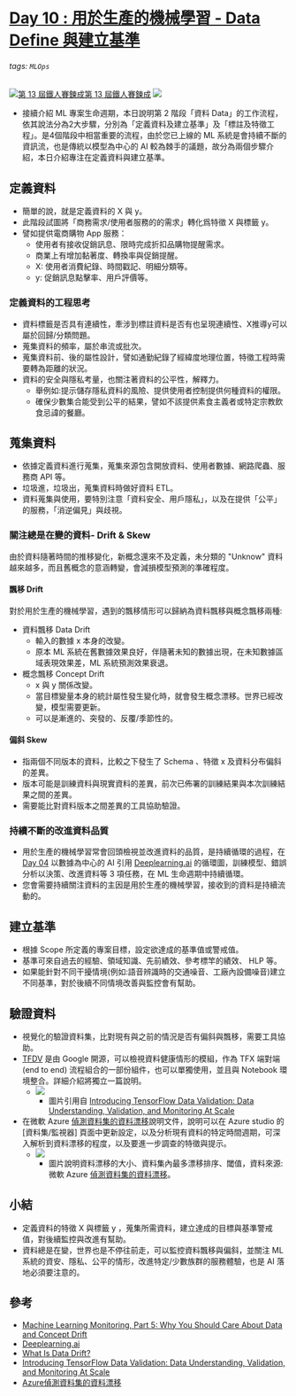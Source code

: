 # [Day 10 : 用於生產的機械學習 - Data Define 與建立基準](https://ithelp.ithome.com.tw/articles/10261664)


###### tags: `MLOps`
[![](https://d1dwq032kyr03c.cloudfront.net/images/ironman_sticker/13/ai-and-data.png?sticker "第 13 屆鐵人賽鍊成")第 13 屆鐵人賽鍊成](https://ithelp.ithome.com.tw/users/20121130/ironman/4015)
[![](https://img.shields.io/badge/iThome%E9%90%B5%E4%BA%BA%E8%B3%BD2021-%E5%A8%81%E5%88%A9%E6%96%AF-blue)](https://ithelp.ithome.com.tw/articles/10261664)

-   接續介紹 ML 專案生命週期，本日說明第 2 階段「資料 Data」的工作流程，依其說法分為2大步驟，分別為「定義資料及建立基準」及「標註及特徵工程」。是4個階段中相當重要的流程，由於您已上線的 ML 系統是會持續不斷的資訊流，也是傳統以模型為中心的 AI 較為棘手的議題，故分為兩個步驟介紹，本日介紹專注在定義資料與建立基準。

定義資料
----

-   簡單的說，就是定義資料的 X 與 y。
-   此階段試圖將「商務需求/使用者服務的的需求」轉化爲特徵 X 與標籤 y。
-   譬如提供電商購物 App 服務：
    -   使用者有接收促銷訊息、限時完成折扣品購物提醒需求。
    -   商業上有增加黏著度、轉換率與促銷提醒。
    -   X: 使用者消費紀錄、時間戳記、明細分類等。
    -   y: 促銷訊息點擊率、用戶評價等。

### 定義資料的工程思考

-   資料標籤是否具有連續性，牽涉到標註資料是否有也呈現連續性、X推導y可以屬於回歸/分類問題。
-   蒐集資料的頻率，屬於串流或批次。
-   蒐集資料前、後的屬性設計，譬如通勤紀錄了經緯度地理位置，特徵工程時需要轉為距離的狀況。
-   資料的安全與隱私考量，也關注著資料的公平性，解釋力。
    -   舉例如:提示儲存隱私資料的風險、提供使用者控制提供何種資料的權限。
    -   確保少數集合能受到公平的結果，譬如不該提供素食主義者或特定宗教飲食忌諱的餐廳。

蒐集資料
----

-   依據定義資料進行蒐集，蒐集來源包含開放資料、使用者數據、網路爬蟲、服務商 API 等。
-   垃圾進，垃圾出，蒐集資料時做好資料 ETL。
-   資料蒐集與使用，要特別注意「資料安全、用戶隱私」，以及在提供「公平」的服務，「消逆偏見」與歧視。

### 關注總是在變的資料\- Drift & Skew

由於資料隨著時間的推移變化，新概念還來不及定義，未分類的 "Unknow" 資料越來越多，而且舊概念的意涵轉變，會減損模型預測的準確程度。

#### 飄移 Drift

對於用於生產的機械學習，遇到的飄移情形可以歸納為資料飄移與概念飄移兩種:

-   資料飄移 Data Drift
    -   輸入的數據 x 本身的改變。
    -   原本 ML 系統在舊數據效果良好，伴隨著未知的數據出現，在未知數據區域表現效果差，ML 系統預測效果衰退。
-   概念飄移 Concept Drift
    -   x 與 y 關係改變。
    -   當目標變量本身的統計屬性發生變化時，就會發生概念漂移。世界已經改變，模型需要更新。
    -   可以是漸進的、突發的、反覆/季節性的。

#### 偏斜 Skew

-   指兩個不同版本的資料，比較之下發生了 Schema 、特徵 x 及資料分布偏斜的差異。
-   版本可能是訓練資料與現實資料的差異，前次已佈署的訓練結果與本次訓練結果之間的差異。
-   需要能比對資料版本之間差異的工具協助驗證。

### 持續不斷的改進資料品質

-   用於生產的機械學習常會回頭檢視並改進資料的品質，是持續循環的過程，在[Day 04](https://ithelp.ithome.com.tw/articles/10259708) 以數據為中心的 AI 引用 [Deeplearning.ai](https://read.deeplearning.ai/the-batch/issue-105/) 的循環圖，訓練模型、錯誤分析以決策、改進資料等 3 項任務，在 ML 生命週期中持續循環。
-   您會需要持續關注資料的主因是用於生產的機械學習，接收到的資料是持續流動的。

建立基準
----

-   根據 Scope 所定義的專案目標，設定欲達成的基準值或警戒值。
-   基準可來自過去的經驗、領域知識、先前績效、參考標竿的績效、 HLP 等。
-   如果能針對不同干擾情境(例如:語音辨識時的交通噪音、工廠內設備噪音)建立不同基準，對於後續不同情境改善與監控會有幫助。

驗證資料
----

-   視覺化的驗證資料集，比對現有與之前的情況是否有偏斜與飄移，需要工具協助。
-   [TFDV](https://blog.tensorflow.org/2018/09/introducing-tensorflow-data-validation.html) 是由 Google 開源，可以檢視資料健康情形的模組，作為 TFX 端對端 (end to end) 流程組合的一部份組件，也可以單獨使用，並且與 Notebook 環境整合。詳細介紹將獨立一篇說明。
    -   ![](https://1.bp.blogspot.com/-vKmxmgPWgv4/XgUuCIHmGhI/AAAAAAAACEw/NC18jPUUpZUjEU6N39JcfTwd5C49tZoKgCLcBGAsYHQ/s1600/figure2.gif)
        -   圖片引用自 [Introducing TensorFlow Data Validation: Data Understanding, Validation, and Monitoring At Scale](https://blog.tensorflow.org/2018/09/introducing-tensorflow-data-validation.html)
-   在微軟 Azure [偵測資料集的資料漂移](https://docs.microsoft.com/zh-tw/azure/machine-learning/how-to-monitor-datasets?tabs=python#understand-data-drift-results)說明文件，說明可以在 Azure studio 的 \[資料集/監視器\] 頁面中更新設定，以及分析現有資料的特定時間週期，可深入解析到資料漂移的程度，以及要進一步調查的特徵與提示。
    -   ![](https://docs.microsoft.com/zh-tw/azure/machine-learning/media/how-to-monitor-datasets/drift-overview.png)
        -   圖片說明資料漂移的大小、資料集內最多漂移排序、閾值，資料來源:微軟 Azure [偵測資料集的資料漂移](https://docs.microsoft.com/zh-tw/azure/machine-learning/how-to-monitor-datasets?tabs=python#understand-data-drift-results)。

小結
--

-   定義資料的特徵 X 與標籤 y ，蒐集所需資料，建立達成的目標與基準警戒值，對後續監控與改進有幫助。
-   資料總是在變，世界也是不停往前走，可以監控資料飄移與偏斜，並關注 ML 系統的資安、隱私、公平的情形，改進特定/少數族群的服務體驗，也是 AI 落地必須要注意的。

參考
--

-   [Machine Learning Monitoring, Part 5: Why You Should Care About Data and Concept Drift  
    ](https://evidentlyai.com/blog/machine-learning-monitoring-data-and-concept-drift)
-   [Deeplearning.ai](https://read.deeplearning.ai/the-batch/issue-105/)
-   [What Is Data Drift?](https://streamsets.com/why-dataops/what-is-data-drift/)
-   [Introducing TensorFlow Data Validation: Data Understanding, Validation, and Monitoring At Scale](https://blog.tensorflow.org/2018/09/introducing-tensorflow-data-validation.html)
-   [Azure偵測資料集的資料漂移](https://docs.microsoft.com/zh-tw/azure/machine-learning/how-to-monitor-datasets?tabs=python#understand-data-drift-results)
